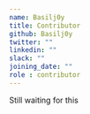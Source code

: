 ```yaml
---
name: Basilj0y
title: Contributor
github: Basilj0y
twitter: ""
linkedin: ""
slack: ""
joining_date: ""
role : contributor
---
```


Still waiting for this
